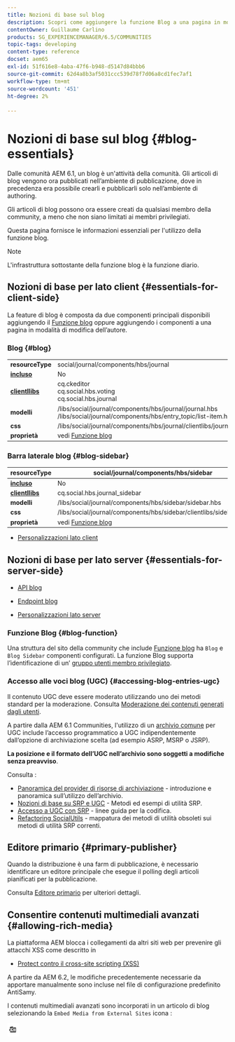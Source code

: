 ```yaml
---
title: Nozioni di base sul blog
description: Scopri come aggiungere la funzione Blog a una pagina in modo che i membri della community con accesso possano pubblicare articoli di blog.
contentOwner: Guillaume Carlino
products: SG_EXPERIENCEMANAGER/6.5/COMMUNITIES
topic-tags: developing
content-type: reference
docset: aem65
exl-id: 51f616e8-4aba-47f6-b948-d5147d84bbb6
source-git-commit: 62d4a8b3af5031ccc539d78f7d06a8cd1fec7af1
workflow-type: tm+mt
source-wordcount: '451'
ht-degree: 2%

---
```


# Nozioni di base sul blog {#blog-essentials}

Dalle comunità AEM 6.1, un blog è un&#39;attività della comunità. Gli articoli di blog vengono ora pubblicati nell’ambiente di pubblicazione, dove in precedenza era possibile crearli e pubblicarli solo nell’ambiente di authoring.

Gli articoli di blog possono ora essere creati da qualsiasi membro della community, a meno che non siano limitati ai membri privilegiati.

Questa pagina fornisce le informazioni essenziali per l&#39;utilizzo della funzione blog.

>[!NOTE]
>
>L&#39;infrastruttura sottostante della funzione blog è la funzione diario.

## Nozioni di base per lato client {#essentials-for-client-side}

La feature di blog è composta da due componenti principali disponibili aggiungendo il [Funzione blog](/help/communities/functions.md#blog-function) oppure aggiungendo i componenti a una pagina in modalità di modifica dell’autore.

### Blog {#blog}

<table>
 <tbody>
  <tr>
   <td> <strong>resourceType</strong></td>
   <td>social/journal/components/hbs/journal</td>
  </tr>
  <tr>
   <td> <a href="/help/communities/scf.md#add-or-include-a-communities-component"><strong>incluso</strong></a></td>
   <td>No</td>
  </tr>
  <tr>
   <td> <a href="/help/communities/clientlibs.md"><strong>clientllibs</strong></a></td>
   <td>cq.ckeditor<br /> cq.social.hbs.voting<br /> cq.social.hbs.journal</td>
  </tr>
  <tr>
   <td> <strong>modelli</strong></td>
   <td> /libs/social/journal/components/hbs/journal/journal.hbs<br /> /libs/social/journal/components/hbs/entry_topic/list-item.hbs</td>
  </tr>
  <tr>
   <td> <strong>css</strong></td>
   <td> /libs/social/journal/components/hbs/journal/clientlibs/journal.css</td>
  </tr>
  <tr>
   <td><strong> proprietà</strong></td>
   <td>vedi <a href="/help/communities/blog-feature.md">Funzione blog</a></td>
  </tr>
 </tbody>
</table>

### Barra laterale blog {#blog-sidebar}

| **resourceType** | social/journal/components/hbs/sidebar |
|---|---|
| [**incluso**](/help/communities/scf.md#add-or-include-a-communities-component) | No |
| [**clientllibs**](/help/communities/clientlibs.md) | cq.social.hbs.journal_sidebar |
| **modelli** | /libs/social/journal/components/hbs/sidebar/sidebar.hbs |
| **css** | /libs/social/journal/components/hbs/sidebar/clientlibs/sidebar.css |
| **proprietà** | vedi [Funzione blog](/help/communities/blog-feature.md) |

* [Personalizzazioni lato client](/help/communities/client-customize.md)

## Nozioni di base per lato server {#essentials-for-server-side}

* [API blog](https://developer.adobe.com/experience-manager/reference-materials/6-5/javadoc/com/adobe/cq/social/journal/client/api/package-summary.html)

* [Endpoint blog](https://developer.adobe.com/experience-manager/reference-materials/6-5/javadoc/com/adobe/cq/social/journal/client/endpoints/package-summary.html)

* [Personalizzazioni lato server](/help/communities/server-customize.md)

### Funzione Blog {#blog-function}

Una struttura del sito della community che include [Funzione blog](/help/communities/functions.md#blog-function) ha `Blog` e `Blog Sidebar` componenti configurati. La funzione Blog supporta l’identificazione di un’ [gruppo utenti membro privilegiato](/help/communities/users.md#privileged-members-group).

### Accesso alle voci blog (UGC) {#accessing-blog-entries-ugc}

Il contenuto UGC deve essere moderato utilizzando uno dei metodi standard per la moderazione.
Consulta [Moderazione dei contenuti generati dagli utenti](/help/communities/moderate-ugc.md).

A partire dalla AEM 6.1 Communities, l&#39;utilizzo di un [archivio comune](/help/communities/working-with-srp.md) per UGC include l’accesso programmatico a UGC indipendentemente dall’opzione di archiviazione scelta (ad esempio ASRP, MSRP o JSRP).

**La posizione e il formato dell’UGC nell’archivio sono soggetti a modifiche senza preavviso**.

Consulta :

* [Panoramica del provider di risorse di archiviazione](/help/communities/srp.md) - introduzione e panoramica sull’utilizzo dell’archivio.
* [Nozioni di base su SRP e UGC](/help/communities/srp-and-ugc.md) - Metodi ed esempi di utilità SRP.
* [Accesso a UGC con SRP](/help/communities/accessing-ugc-with-srp.md) - linee guida per la codifica.
* [Refactoring SocialUtils](/help/communities/socialutils.md) - mappatura dei metodi di utilità obsoleti sui metodi di utilità SRP correnti.

## Editore primario {#primary-publisher}

Quando la distribuzione è una farm di pubblicazione, è necessario identificare un editore principale che esegue il polling degli articoli pianificati per la pubblicazione.

Consulta [Editore primario](/help/communities/deploy-communities.md#primary-publisher) per ulteriori dettagli.

## Consentire contenuti multimediali avanzati {#allowing-rich-media}

La piattaforma AEM blocca i collegamenti da altri siti web per prevenire gli attacchi XSS come descritto in

* [Protect contro il cross-site scripting (XSS)](/help/sites-developing/security.md#protect-against-cross-site-scripting-xss)

A partire da AEM 6.2, le modifiche precedentemente necessarie da apportare manualmente sono incluse nel file di configurazione predefinito AntiSamy.

I contenuti multimediali avanzati sono incorporati in un articolo di blog selezionando la `Embed Media from External Sites` icona :

![media](assets/media-icon.png)
